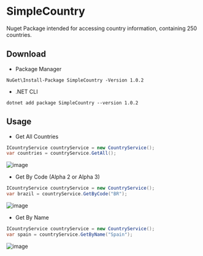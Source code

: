 # SimpleCountry

Nuget Package intended for accessing country information, containing 250 countries.

## Download

- Package Manager

```
NuGet\Install-Package SimpleCountry -Version 1.0.2
```

- .NET CLI

```
dotnet add package SimpleCountry --version 1.0.2
```



## Usage

- Get All Countries

```cs
ICountryService countryService = new CountryService();
var countries = countryService.GetAll();
```

![image](https://user-images.githubusercontent.com/59785233/203529909-765db161-4be8-45a3-bd59-a8a44a2c025b.png)


- Get By Code (Alpha 2 or Alpha 3)

```cs
ICountryService countryService = new CountryService();
var brazil = countryService.GetByCode("BR");
```

![image](https://user-images.githubusercontent.com/59785233/203529672-27415999-ddac-4f15-bedb-8d4159d4ca3b.png)

- Get By Name

```cs
ICountryService countryService = new CountryService();
var spain = countryService.GetByName("Spain");
```

![image](https://user-images.githubusercontent.com/59785233/203530111-b18d4b83-8202-4e35-899c-7d1c4888fd49.png)

